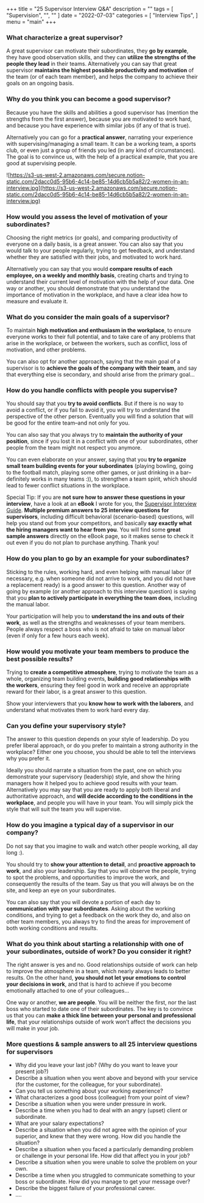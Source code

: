 +++
title = "25 Supervisor Interview Q&A"
description = ""
tags = [
    "Supervision",
    "",
    ""
]
date = "2022-07-03"
categories = [
    "Interview Tips",
]
menu = "main"
+++

### What characterize a great supervisor?

A great supervisor can motivate their subordinates, they **go by example**, they have good observation skills, and they can **utilize the strengths of the people they lead** in their teams.
Alternatively you can say that great supervisor **maintains the highest possible productivity and motivation** of the team (or of each team member), and helps the company to achieve their goals on an ongoing basis.

### Why do you think you can become a good supervisor?

Because you have the skills and abilities a good supervisor has (mention the strengths from the first answer), because you are motivated to work hard, and because you have experience with similar jobs (if any of that is true).

Alternatively you can go for a **practical answer**, narrating your experience with supervising/managing a small team. It can be a working team, a sports club, or even just a group of friends you led (in any kind of circumstances). The goal is to convince us, with the help of a practical example, that you are good at supervising people.

![https://s3-us-west-2.amazonaws.com/secure.notion-static.com/2dacc0d5-95b6-4c14-be85-14d6cb5b5a82/2-women-in-an-interview.jpg](https://s3-us-west-2.amazonaws.com/secure.notion-static.com/2dacc0d5-95b6-4c14-be85-14d6cb5b5a82/2-women-in-an-interview.jpg)

### How would you assess the level of motivation of your subordinates?

Choosing the right metrics (or goals), and comparing productivity of everyone on a daily basis, is a great answer. You can also say that you would talk to your people regularly, trying to get feedback, and understand whether they are satisfied with their jobs, and motivated to work hard.

Alternatively you can say that you would **compare results of each employee, on a weekly and monthly basis**, creating charts and trying to understand their current level of motivation with the help of your data. One way or another, you should demonstrate that you understand the importance of motivation in the workplace, and have a clear idea how to measure and evaluate it.

### What do you consider the main goals of a supervisor?

To maintain **high motivation and enthusiasm in the workplace**, to ensure everyone works to their full potential, and to take care of any problems that arise in the workplace, or between the workers, such as conflict, loss of motivation, and other problems.

You can also opt for another approach, saying that the main goal of a supervisor is to **achieve the goals of the company with their team**, and say that everything else is secondary, and should arise from the primary goal…

### How do you handle conflicts with people you supervise?

You should say that you **try to avoid conflicts**. But if there is no way to avoid a conflict, or if you fail to avoid it, you will try to understand the perspective of the other person. Eventually you will find a solution that will be good for the entire team–and not only for you.

You can also say that you always try to **maintain the authority of your position**, since if you lost it in a conflict with one of your subordinates, other people from the team might not respect you anymore.

You can even elaborate on your answer, saying that you **try to organize small team building events for your subordinates** (playing bowling, going to the football match, playing some other games, or just drinking in a bar–definitely works in many teams :)), to strengthen a team spirit, which should lead to fewer conflict situations in the workplace.

Special Tip: If you are **not sure how to answer these questions in your interview**, have a look at an **eBook** I wrote for you, the [Supervisor Interview Guide](https://interviewpenguin.com/supervisor-interview-guide-fantastic-answers-to-all-difficult-questions/?supervisor1). **Multiple premium answers to 25 interview questions for supervisors**, including difficult behavioral (scenario-based) questions, will help you stand out from your competitors, and basically **say exactly what the hiring managers want to hear from you**. You will find some **great sample answers** directly on the eBook page, so it makes sense to check it out even if you do not plan to purchase anything. Thank you!

### How do you plan to go by an example for your subordinates?

Sticking to the rules, working hard, and even helping with manual labor (if necessary, e.g. when someone did not arrive to work, and you did not have a replacement ready) is a good answer to this question. Another way of going by example (or another approach to this interview question) is saying that you **plan to actively participate in everything the team does**, including the manual labor.

Your participation will help you to **understand the ins and outs of their work**, as well as the strengths and weaknesses of your team members. People always respect a boss who is not afraid to take on manual labor (even if only for a few hours each week).

### How would you motivate your team members to produce the best possible results?

Trying to **create a competitive atmosphere**, trying to motivate the team as a whole, organizing team building events, **building good relationships with the workers**, ensuring they feel good in work and receive an appropriate reward for their labor, is a great answer to this question.

Show your interviewers that you **know how to work with the laborers**, and understand what motivates them to work hard every day.

### Can you define your supervisory style?

The answer to this question depends on your style of leadership. Do you prefer liberal approach, or do you prefer to maintain a strong authority in the workplace? Either one you choose, you should be able to tell the interviews why you prefer it.

Ideally you should narrate a situation from the past, one on which you demonstrate your supervisory (leadership) style, and show the hiring managers how it helped you to achieve good results with your team. Alternatively you may say that you are ready to apply both liberal and authoritative approach, and **will decide according to the conditions in the workplace**, and people you will have in your team. You will simply pick the style that will suit the team you will supervise.

### How do you imagine a typical day of a supervisor in our company?

Do not say that you imagine to walk and watch other people working, all day long :).

You should try to **show your attention to detail**, and **proactive approach to work**, and also your leadership. Say that you will observe the people, trying to spot the problems, and opportunities to improve the work, and consequently the results of the team. Say us that you will always be on the site, and keep an eye on your subordinates.

You can also say that you will devote a portion of each day to **communication with your subordinates**. Asking about the working conditions, and trying to get a feedback on the work they do, and also on other team members, you always try to find the areas for improvement of both working conditions and results.

### What do you think about starting a relationship with one of your subordinates, outside of work? Do you consider it right?

The right answer is yes and no. Good relationships outside of work can help to improve the atmosphere in a team, which nearly always leads to better results. On the other hand, **you should not let your emotions to control your decisions in work**, and that is hard to achieve if you become emotionally attached to one of your colleagues…

One way or another, **we are people**. You will be neither the first, nor the last boss who started to date one of their subordinates. The key is to convince us that you can **make a thick line between your personal and professional life**, that your relationships outside of work won’t affect the decisions you will make in your job.

### More questions & sample answers to all 25 interview questions for supervisors

- Why did you leave your last job? (Why do you want to leave your present job?)
- Describe a situation when you went above and beyond with your service (for the customer, for the colleague, for your subordinate).
- Can you tell us something about your working experience?
- What characterizes a good boss (colleague) from your point of view?
- Describe a situation when you were under pressure in work.
- Describe a time when you had to deal with an angry (upset) client or subordinate.
- What are your salary expectations?
- Describe a situation when you did not agree with the opinion of your superior, and knew that they were wrong. How did you handle the situation?
- Describe a situation when you faced a particularly demanding problem or challenge in your personal life. How did that affect you in your job?
- Describe a situation when you were unable to solve the problem on your own.
- Describe a time when you struggled to communicate something to your boss or subordinate. How did you manage to get your message over?
- Describe the biggest failure of your professional career.
- ….